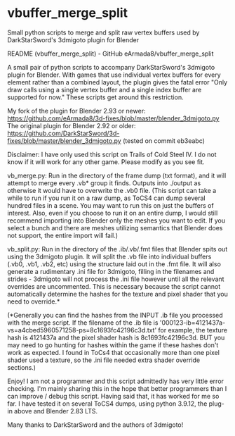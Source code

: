 # vbuffer_merge_split
Small python scripts to merge and split raw vertex buffers used by DarkStarSword's 3dmigoto plugin for Blender

README (vbuffer_merge_split) - GitHub eArmada8/vbuffer_merge_split

A small pair of python scripts to accompany DarkStarSword's 3dmigoto plugin for Blender.  With games that use individual vertex buffers for every element rather than a combined layout, the plugin gives the fatal error "Only draw calls using a single vertex buffer and a single index buffer are supported for now."  These scripts get around this restriction.

My fork of the plugin for Blender 2.93 or newer: https://github.com/eArmada8/3d-fixes/blob/master/blender_3dmigoto.py
The original plugin for Blender 2.92 or older: https://github.com/DarkStarSword/3d-fixes/blob/master/blender_3dmigoto.py (tested on commit eb3eabc)

Disclaimer: I have only used this script on Trails of Cold Steel IV.  I do not know if it will work for any other game.  Please modify as you see fit.

vb_merge.py:  Run in the directory of the frame dump (txt format), and it will attempt to merge every .vb* group it finds.  Outputs into ./output as otherwise it would have to overwrite the .vb0 file.  (This script can take a while to run if you run it on a raw dump, as ToCS4 can dump several hundred files in a scene.  You may want to run this on just the buffers of interest.  Also, even if you choose to run it on an entire dump, I would still recommend importing into Blender only the meshes you want to edit.  If you select a bunch and there are meshes utilizing semantics that Blender does not support, the entire import will fail.)

vb_split.py:  Run in the directory of the .ib/.vb/.fmt files that Blender spits out using the 3dmigoto plugin.  It will split the .vb file into individual buffers (.vb0, .vb1, .vb2, etc) using the structure laid out in the .fmt file.  It will also generate a rudimentary .ini file for 3dmigoto, filling in the filenames and strides - 3dmigoto will not process the .ini file however until all the relevant overrides are uncommented.  This is necessary because the script cannot automatically determine the hashes for the texture and pixel shader that you need to override.*

(*Generally you can find the hashes from the INPUT .ib file you processed with the merge script.  If the filename of the .ib file is '000123-ib=4121437a-vs=a4cbed5960571258-ps=8c1693fc42196c3d.txt' for example, the texture hash is 4121437a and the pixel shader hash is 8c1693fc42196c3d.  BUT you may need to go hunting for hashes within the game if these hashes don't work as expected.  I found in ToCs4 that occasionally more than one pixel shader used a texture, so the .ini file needed extra shader override sections.)

Enjoy!  I am not a programmer and this script admittedly has very little error checking.  I'm mainly sharing this in the hope that better programmers than I can improve / debug this script.  Having said that, it has worked for me so far.  I have tested it on several ToCS4 dumps, using python 3.9.12, the plug-in above and Blender 2.83 LTS.

Many thanks to DarkStarSword and the authors of 3dmigoto!
